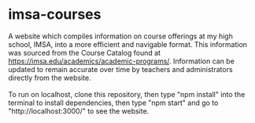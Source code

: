 # imsa-courses

A website which compiles information on course offerings at my high school, IMSA, into a more efficient and navigable format. This information was sourced from the Course Catalog found at https://imsa.edu/academics/academic-programs/. Information can be updated to remain accurate over time by teachers and administrators directly from the website.
<br><br>
To run on localhost, clone this repository, then type "npm install" into the terminal to install dependencies, then type "npm start" and go to "http://localhost:3000/" to see the website.
